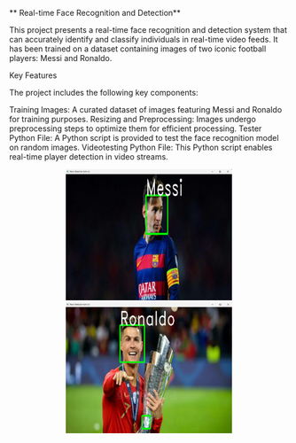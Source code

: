 ** Real-time Face Recognition and Detection**

This project presents a real-time face recognition and detection system that can accurately identify and classify individuals in real-time video feeds. It has been trained on a dataset containing images of two iconic football players: Messi and Ronaldo.

Key Features

The project includes the following key components:

Training Images: A curated dataset of images featuring Messi and Ronaldo for training purposes.
Resizing and Preprocessing: Images undergo preprocessing steps to optimize them for efficient processing.
Tester Python File: A Python script is provided to test the face recognition model on random images.
Videotesting Python File: This Python script enables real-time player detection in video streams.

<p align="center">
  <img src="OutputImage/OutputImage1.png" width="300" />
  <img src="OutputImage/OutputImage2.png" width="300" />
</p>

